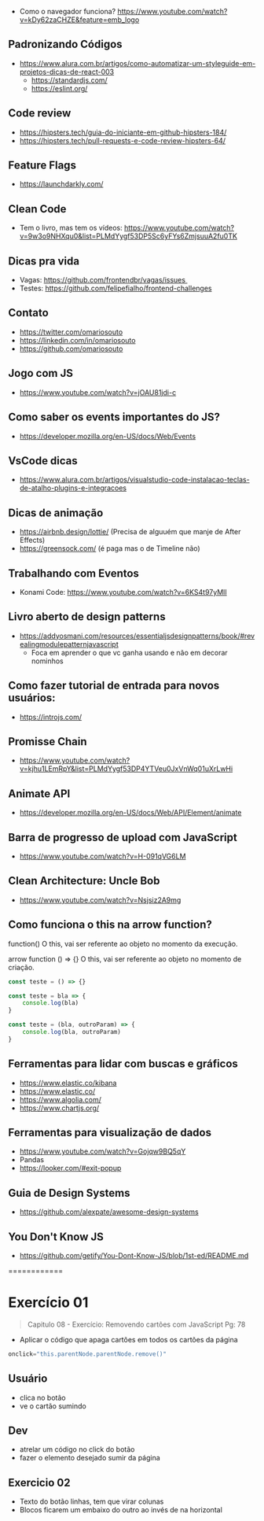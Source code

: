 - Como o navegador funciona? https://www.youtube.com/watch?v=kDy62zaCHZE&feature=emb_logo

## Padronizando Códigos
- https://www.alura.com.br/artigos/como-automatizar-um-styleguide-em-projetos-dicas-de-react-003
    - https://standardjs.com/
    - https://eslint.org/

## Code review
- https://hipsters.tech/guia-do-iniciante-em-github-hipsters-184/
- https://hipsters.tech/pull-requests-e-code-review-hipsters-64/

## Feature Flags
- https://launchdarkly.com/


## Clean Code
- Tem o livro, mas tem os vídeos: https://www.youtube.com/watch?v=9w3o9NHXqu0&list=PLMdYygf53DP5Sc6yFYs6ZmjsuuA2fu0TK

## Dicas pra vida
- Vagas: https://github.com/frontendbr/vagas/issues 
- Testes: https://github.com/felipefialho/frontend-challenges

## Contato 
- https://twitter.com/omariosouto
- https://linkedin.com/in/omariosouto
- https://github.com/omariosouto

## Jogo com JS
- https://www.youtube.com/watch?v=jOAU81jdi-c

## Como saber os events importantes do JS?
- https://developer.mozilla.org/en-US/docs/Web/Events

## VsCode dicas
- https://www.alura.com.br/artigos/visualstudio-code-instalacao-teclas-de-atalho-plugins-e-integracoes

## Dicas de animação
- https://airbnb.design/lottie/ (Precisa de alguuém que manje de After Effects)
- https://greensock.com/ (é paga mas o de Timeline não)

## Trabalhando com Eventos
- Konami Code: https://www.youtube.com/watch?v=6KS4t97yMlI

## Livro aberto de design patterns
- https://addyosmani.com/resources/essentialjsdesignpatterns/book/#revealingmodulepatternjavascript
    - Foca em aprender o que vc ganha usando e não em decorar nominhos

## Como fazer tutorial de entrada para novos usuários:
- https://introjs.com/

## Promisse Chain
- https://www.youtube.com/watch?v=kjhu1LEmRpY&list=PLMdYygf53DP4YTVeu0JxVnWq01uXrLwHi

## Animate API
- https://developer.mozilla.org/en-US/docs/Web/API/Element/animate

## Barra de progresso de upload com JavaScript
- https://www.youtube.com/watch?v=H-091qVG6LM

## Clean Architecture: Uncle Bob
- https://www.youtube.com/watch?v=Nsjsiz2A9mg


## Como funciona o this na arrow function?
function()
O this, vai ser referente ao objeto no momento da execução.

arrow function () => {}
O this, vai ser referente ao objeto no momento de criação.

```js
const teste = () => {}

const teste = bla => {
    console.log(bla)
}

const teste = (bla, outroParam) => {
    console.log(bla, outroParam)
}
```

## Ferramentas para lidar com buscas e gráficos
- https://www.elastic.co/kibana
- https://www.elastic.co/
- https://www.algolia.com/
- https://www.chartjs.org/

## Ferramentas para visualização de dados
- https://www.youtube.com/watch?v=Gojqw9BQ5qY
- Pandas
- https://looker.com/#exit-popup

## Guia de Design Systems
- https://github.com/alexpate/awesome-design-systems

## You Don't Know JS
- https://github.com/getify/You-Dont-Know-JS/blob/1st-ed/README.md

============

# Exercício 01
> Capitulo 08 - Exercício: Removendo cartões com JavaScript
Pg: 78

- Aplicar o código que apaga cartões em todos os cartões da página
```js
onclick="this.parentNode.parentNode.remove()"
```

## Usuário
- clica no botão
- ve o cartão sumindo 

## Dev
- atrelar um código no click do botão
- fazer o elemento desejado sumir da página


## Exercicio 02
- Texto do botão linhas, tem que virar colunas
- Blocos ficarem um embaixo do outro ao invés de na horizontal
